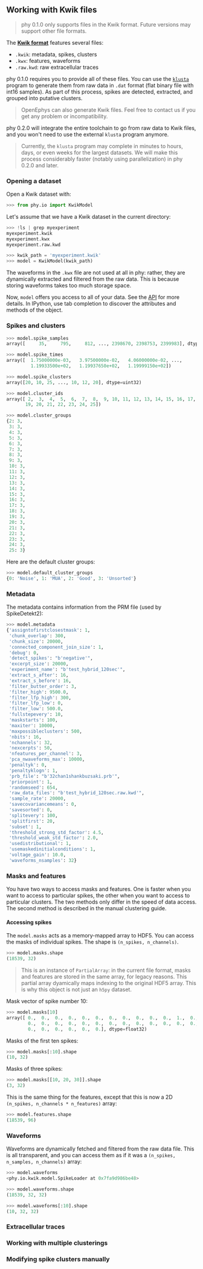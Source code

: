## Working with Kwik files

> phy 0.1.0 only supports files in the Kwik format. Future versions may support other file formats.

The [**Kwik format**](https://github.com/klusta-team/kwiklib/wiki/Kwik-format) features several files:

* `.kwik`: metadata, spikes, clusters
* `.kwx`: features, waveforms
* `.raw.kwd`: raw extracellular traces

phy 0.1.0 requires you to provide all of these files. You can use the [`klusta`](https://github.com/klusta-team/example) program to generate them from raw data in `.dat` format (flat binary file with int16 samples). As part of this process, spikes are detected, extracted, and grouped into putative clusters.

> OpenEphys can also generate Kwik files. Feel free to contact us if you get any problem or incompatibility.

phy 0.2.0 will integrate the entire toolchain to go from raw data to Kwik files, and you won't need to use the external `klusta` program anymore.

> Currently, the `klusta` program may complete in minutes to hours, days, or even weeks for the largest datasets. We will make this process considerably faster (notably using parallelization) in phy 0.2.0 and later.


### Opening a dataset

Open a Kwik dataset with:

```python
>>> from phy.io import KwikModel
```

Let's assume that we have a Kwik dataset in the current directory:

```python
>>> !ls | grep myexperiment
myexperiment.kwik
myexperiment.kwx
myexperiment.raw.kwd
```

```python
>>> kwik_path = 'myexperiment.kwik'
>>> model = KwikModel(kwik_path)
```

The waveforms in the `.kwx` file are not used at all in phy: rather, they are dynamically extracted and filtered from the raw data. This is because storing waveforms takes too much storage space.

Now, `model` offers you access to all of your data. See the [API](https://github.com/kwikteam/phy-doc/blob/master/api.md#phyiokwikmodel) for more details. In IPython, use tab completion to discover the attributes and methods of the object.

### Spikes and clusters

```python
>>> model.spike_samples
array([     35,     795,     812, ..., 2398670, 2398753, 2399983], dtype=uint64)
```

```python
>>> model.spike_times
array([  1.75000000e-03,   3.97500000e-02,   4.06000000e-02, ...,
         1.19933500e+02,   1.19937650e+02,   1.19999150e+02])
```

```python
>>> model.spike_clusters
array([20, 10, 25, ..., 10, 12, 20], dtype=uint32)
```

```python
>>> model.cluster_ids
array([ 2,  3,  4,  5,  6,  7,  8,  9, 10, 11, 12, 13, 14, 15, 16, 17, 18,
       19, 20, 21, 22, 23, 24, 25])
```

```python
>>> model.cluster_groups
{2: 3,
 3: 3,
 4: 3,
 5: 3,
 6: 3,
 7: 3,
 8: 3,
 9: 3,
 10: 3,
 11: 3,
 12: 3,
 13: 3,
 14: 3,
 15: 3,
 16: 3,
 17: 3,
 18: 3,
 19: 3,
 20: 3,
 21: 3,
 22: 3,
 23: 3,
 24: 3,
 25: 3}
```

Here are the default cluster groups:

```python
>>> model.default_cluster_groups
{0: 'Noise', 1: 'MUA', 2: 'Good', 3: 'Unsorted'}
```

### Metadata

The metadata contains information from the PRM file (used by SpikeDetekt2):

```python
>>> model.metadata
{'assigntofirstclosestmask': 1,
 'chunk_overlap': 300,
 'chunk_size': 20000,
 'connected_component_join_size': 1,
 'debug': 0,
 'detect_spikes': "b'negative'",
 'excerpt_size': 20000,
 'experiment_name': "b'test_hybrid_120sec'",
 'extract_s_after': 16,
 'extract_s_before': 16,
 'filter_butter_order': 3,
 'filter_high': 9500.0,
 'filter_lfp_high': 300,
 'filter_lfp_low': 0,
 'filter_low': 500.0,
 'fullstepevery': 10,
 'maskstarts': 100,
 'maxiter': 10000,
 'maxpossibleclusters': 500,
 'nbits': 16,
 'nchannels': 32,
 'nexcerpts': 50,
 'nfeatures_per_channel': 3,
 'pca_nwaveforms_max': 10000,
 'penaltyk': 0,
 'penaltyklogn': 1,
 'prb_file': "b'32chan1shankbuzsaki.prb'",
 'priorpoint': 1,
 'randomseed': 654,
 'raw_data_files': "b'test_hybrid_120sec.raw.kwd'",
 'sample_rate': 20000,
 'savecovariancemeans': 0,
 'savesorted': 0,
 'splitevery': 100,
 'splitfirst': 20,
 'subset': 1,
 'threshold_strong_std_factor': 4.5,
 'threshold_weak_std_factor': 2.0,
 'usedistributional': 1,
 'usemaskedinitialconditions': 1,
 'voltage_gain': 10.0,
 'waveforms_nsamples': 32}
```

### Masks and features

You have two ways to access masks and features. One is faster when you want to access to particular spikes, the other when you want to access to particular clusters. The two methods only differ in the speed of data access. The second method is described in the manual clustering guide.

#### Accessing spikes

The `model.masks` acts as a memory-mapped array to HDF5. You can access the masks of individual spikes. The shape is `(n_spikes, n_channels)`.

```python
>>> model.masks.shape
(18539, 32)
```

> This is an instance of `PartialArray`: in the current file format, masks and features are stored in the same array, for legacy reasons. This partial array dyamically maps indexing to the original HDF5 array. This is why this object is not just an `h5py` dataset.

Mask vector of spike number 10:

```python
>>> model.masks[10]
array([ 0.,  0.,  0.,  0.,  0.,  0.,  0.,  0.,  0.,  0.,  0.,  1.,  0.,
        0.,  0.,  0.,  0.,  0.,  0.,  0.,  0.,  0.,  0.,  0.,  0.,  0.,
        0.,  0.,  0.,  0.,  0.,  0.], dtype=float32)
```

Masks of the first ten spikes:

```python
>>> model.masks[:10].shape
(10, 32)
```

Masks of three spikes:

```python
>>> model.masks[[10, 20, 30]].shape
(3, 32)
```

This is the same thing for the features, except that this is now a 2D `(n_spikes, n_channels * n_features)` array:

```python
>>> model.features.shape
(18539, 96)
```


### Waveforms

Waveforms are dynamically fetched and filtered from the raw data file. This is all transparent, and you can access them as if it was a `(n_spikes, n_samples, n_channels)` array:

```python
>>> model.waveforms
<phy.io.kwik.model.SpikeLoader at 0x7fa9d986be48>
```

```python
>>> model.waveforms.shape
(18539, 32, 32)
```

```python
>>> model.waveforms[:10].shape
(10, 32, 32)
```

### Extracellular traces


### Working with multiple clusterings


### Modifying spike clusters manually
